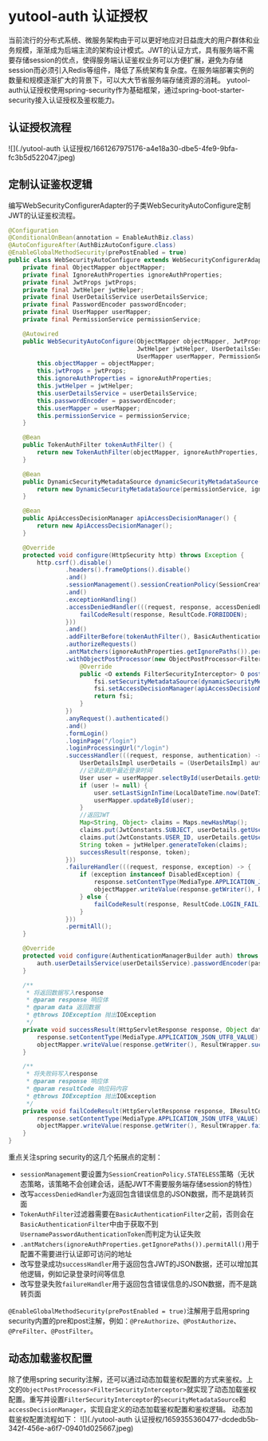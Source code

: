 # yutool-auth 认证授权

当前流行的分布式系统、微服务架构由于可以更好地应对日益庞大的用户群体和业务规模，渐渐成为后端主流的架构设计模式。JWT的认证方式，具有服务端不需要存储session的优点，使得服务端认证鉴权业务可以方便扩展，避免为存储session而必须引入Redis等组件，降低了系统架构复杂度。在服务端部署实例的数量和规模逐渐扩大的背景下，可以大大节省服务端存储资源的消耗。
yutool-auth认证授权使用spring-security作为基础框架，通过spring-boot-starter-security接入认证授权及鉴权能力。
## 认证授权流程

![](./yutool-auth 认证授权/1661267975176-a4e18a30-dbe5-4fe9-9bfa-fc3b5d522047.jpeg)

## 定制认证鉴权逻辑
编写WebSecurityConfigurerAdapter的子类WebSecurityAutoConfigure定制JWT的认证鉴权流程。
```java
@Configuration
@ConditionalOnBean(annotation = EnableAuthBiz.class)
@AutoConfigureAfter(AuthBizAutoConfigure.class)
@EnableGlobalMethodSecurity(prePostEnabled = true)
public class WebSecurityAutoConfigure extends WebSecurityConfigurerAdapter {
    private final ObjectMapper objectMapper;
    private final IgnoreAuthProperties ignoreAuthProperties;
    private final JwtProps jwtProps;
    private final JwtHelper jwtHelper;
    private final UserDetailsService userDetailsService;
    private final PasswordEncoder passwordEncoder;
    private final UserMapper userMapper;
    private final PermissionService permissionService;

    @Autowired
    public WebSecurityAutoConfigure(ObjectMapper objectMapper, JwtProps jwtProps, IgnoreAuthProperties ignoreAuthProperties,
                                    JwtHelper jwtHelper, UserDetailsService userDetailsService, PasswordEncoder passwordEncoder,
                                    UserMapper userMapper, PermissionService permissionService) {
        this.objectMapper = objectMapper;
        this.jwtProps = jwtProps;
        this.ignoreAuthProperties = ignoreAuthProperties;
        this.jwtHelper = jwtHelper;
        this.userDetailsService = userDetailsService;
        this.passwordEncoder = passwordEncoder;
        this.userMapper = userMapper;
        this.permissionService = permissionService;
    }

    @Bean
    public TokenAuthFilter tokenAuthFilter() {
        return new TokenAuthFilter(objectMapper, ignoreAuthProperties, jwtProps, jwtHelper, userDetailsService);
    }

    @Bean
    public DynamicSecurityMetadataSource dynamicSecurityMetadataSource() {
        return new DynamicSecurityMetadataSource(permissionService, ignoreAuthProperties);
    }

    @Bean
    public ApiAccessDecisionManager apiAccessDecisionManager() {
        return new ApiAccessDecisionManager();
    }

    @Override
    protected void configure(HttpSecurity http) throws Exception {
        http.csrf().disable()
                .headers().frameOptions().disable()
                .and()
                .sessionManagement().sessionCreationPolicy(SessionCreationPolicy.STATELESS)
                .and()
                .exceptionHandling()
                .accessDeniedHandler(((request, response, accessDeniedException) -> {
                    failCodeResult(response, ResultCode.FORBIDDEN);
                }))
                .and()
                .addFilterBefore(tokenAuthFilter(), BasicAuthenticationFilter.class)
                .authorizeRequests()
                .antMatchers(ignoreAuthProperties.getIgnorePaths()).permitAll()
                .withObjectPostProcessor(new ObjectPostProcessor<FilterSecurityInterceptor>() {
                    @Override
                    public <O extends FilterSecurityInterceptor> O postProcess(O fsi) {
                        fsi.setSecurityMetadataSource(dynamicSecurityMetadataSource());
                        fsi.setAccessDecisionManager(apiAccessDecisionManager());
                        return fsi;
                    }
                })
                .anyRequest().authenticated()
                .and()
                .formLogin()
                .loginPage("/login")
                .loginProcessingUrl("/login")
                .successHandler(((request, response, authentication) -> {
                    UserDetailsImpl userDetails = (UserDetailsImpl) authentication.getPrincipal();
                    //记录此用户最近登录时间
                    User user = userMapper.selectById(userDetails.getUserId());
                    if (user != null) {
                        user.setLastSignInTime(LocalDateTime.now(DateTimeConstants.ZONE_ID));
                        userMapper.updateById(user);
                    }
                    //返回JWT
                    Map<String, Object> claims = Maps.newHashMap();
                    claims.put(JwtConstants.SUBJECT, userDetails.getUsername());
                    claims.put(JwtConstants.USER_ID, userDetails.getUserId());
                    String token = jwtHelper.generateToken(claims);
                    successResult(response, token);
                }))
                .failureHandler(((request, response, exception) -> {
                    if (exception instanceof DisabledException) {
                        response.setContentType(MediaType.APPLICATION_JSON_UTF8_VALUE);
                        objectMapper.writeValue(response.getWriter(), ResultWrapper.fail(ResultCode.LOGIN_FAIL.getCode(), "当前用户状态不允许登录"));
                    } else {
                        failCodeResult(response, ResultCode.LOGIN_FAIL);
                    }
                }))
                .permitAll();
    }

    @Override
    protected void configure(AuthenticationManagerBuilder auth) throws Exception {
        auth.userDetailsService(userDetailsService).passwordEncoder(passwordEncoder);
    }

    /**
     * 将返回数据写入response
     * @param response 响应体
     * @param data 返回数据
     * @throws IOException 抛出IOException
     */
    private void successResult(HttpServletResponse response, Object data) throws IOException {
        response.setContentType(MediaType.APPLICATION_JSON_UTF8_VALUE);
        objectMapper.writeValue(response.getWriter(), ResultWrapper.success(data));
    }

    /**
     * 将失败码写入response
     * @param response 响应体
     * @param resultCode 响应码内容
     * @throws IOException 抛出IOException
     */
    private void failCodeResult(HttpServletResponse response, IResultCode resultCode) throws IOException {
        response.setContentType(MediaType.APPLICATION_JSON_UTF8_VALUE);
        objectMapper.writeValue(response.getWriter(), ResultWrapper.fail(resultCode));
    }
}

```
重点关注spring security的这几个拓展点的定制：

- `sessionManagement`要设置为`SessionCreationPolicy.STATELESS`策略（无状态策略，该策略不会创建会话，适配JWT不需要服务端存储session的特性）
- 改写`accessDeniedHandler`为返回包含错误信息的JSON数据，而不是跳转页面
- `TokenAuthFilter`过滤器需要在`BasicAuthenticationFilter`之前，否则会在`BasicAuthenticationFilter`中由于获取不到`UsernamePasswordAuthenticationToken`而判定为认证失败
- `.antMatchers(ignoreAuthProperties.getIgnorePaths()).permitAll()`用于配置不需要进行认证即可访问的地址
- 改写登录成功`successHandler`用于返回包含JWT的JSON数据，还可以增加其他逻辑，例如记录登录时间等信息
- 改写登录失败`failureHandler`用于返回包含错误信息的JSON数据，而不是跳转页面

`@EnableGlobalMethodSecurity(prePostEnabled = true)`注解用于启用spring security内置的pre和post注解，例如：`@PreAuthorize`、`@PostAuthorize`、`@PreFilter`、`@PostFilter`。
## 动态加载鉴权配置
除了使用spring security注解，还可以通过动态加载鉴权配置的方式来鉴权。上文的`ObjectPostProcessor<FilterSecurityInterceptor>`就实现了动态加载鉴权配置。重写并设置`FilterSecurityInterceptor`的`securityMetadataSource`和`accessDecisionManager`，实现自定义的动态加载鉴权配置和鉴权逻辑。
动态加载鉴权配置流程如下：
![](./yutool-auth 认证授权/1659355360477-dcdedb5b-342f-456e-a6f7-09401d025667.jpeg)
